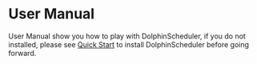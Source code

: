 # User Manual

User Manual show you how to play with DolphinScheduler, if you do not installed, please see [Quick Start](https://dolphinscheduler.apache.org/en-us/docs/dev/user_doc/guide/quick-start.html) to install DolphinScheduler before going forward.